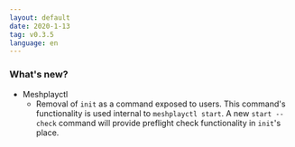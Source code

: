 ```yaml
---
layout: default
date: 2020-1-13
tag: v0.3.5
language: en
---
```


### What's new?

- Meshplayctl
  - Removal of `init` as a command exposed to users. This command's functionality is used internal to `meshplayctl start`. A new `start --check` command will provide preflight check functionality in `init`'s place.

